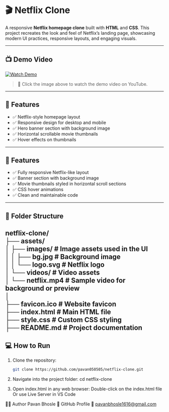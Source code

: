 # 🎬 Netflix Clone

A responsive **Netflix homepage clone** built with **HTML** and **CSS**. This project recreates the look and feel of Netflix’s landing page, showcasing modern UI practices, responsive layouts, and engaging visuals.

---

## 📺 Demo Video

[![Watch Demo](https://img.youtube.com/vi/LNF3s_KkoiE/0.jpg)](https://www.youtube.com/watch?v=LNF3s_KkoiE)

> 🔗 Click the image above to watch the demo video on YouTube.

---

## 🚀 Features

- ✅ Netflix-style homepage layout
- ✅ Responsive design for desktop and mobile
- ✅ Hero banner section with background image
- ✅ Horizontal scrollable movie thumbnails
- ✅ Hover effects on thumbnails

---

## 🚀 Features

- ✅ Fully responsive Netflix-like layout
- ✅ Banner section with background image
- ✅ Movie thumbnails styled in horizontal scroll sections
- ✅ CSS hover animations
- ✅ Clean and maintainable code

---

## 📁 Folder Structure

netflix-clone/                                                                                                                                                                                                                                                                       
├── assets/                                                                                                                                                                                                                                                                          
│ ├── images/ # Image assets used in the UI                                                                                                                                                                                                                                          
│ │ ├── bg.jpg # Background image                                                                                                                                                                                                                                                    
│ │ └── logo.svg # Netflix logo                                                                                                                                                                                                                                                      
│ └── videos/ # Video assets                                                                                                                                                                                                                                                         
│ └── netflix.mp4 # Sample video for background or preview                                                                                                                                                                                                                           
│                                                                                                                                                                                                                                                                                    
├── favicon.ico # Website favicon                                                                                                                                                                                                                                                    
├── index.html # Main HTML file                                                                                                                                                                                                                                                      
├── style.css # Custom CSS styling                                                                                                                                                                                                                                                   
├── README.md # Project documentation                                                                                                                                                                                                                                                
---

## 💻 How to Run

1. Clone the repository:
   ```bash
   git clone https://github.com/pavan050505/netflix-clone.git
   
2. Navigate into the project folder:
   cd netflix-clone
   
4. Open index.html in any web browser:
   Double-click on the index.html file
   Or use Live Server in VS Code

👨‍💻 Author
Pavan Bhosle
🔗 GitHub Profile
📧 pavanbhosle1616@gmail.com
